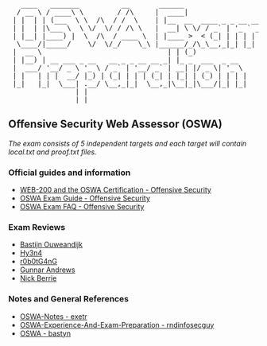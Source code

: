 <pre>
   ____   _______          __       ______                     
  / __ \ / ____\ \        / /\     |  ____|                    
 | |  | | (___  \ \  /\  / /  \    | |__  __  ____ _ _ __ ___  
 | |  | |\___ \  \ \/  \/ / /\ \   |  __| \ \/ / _` | '_ ` _ \ 
 | |__| |____) |  \  /\  / ____ \  | |____ >  < (_| | | | | | |
  \____/|_____/    \/  \/_/    \_\ |______/_/\_\__,_|_| |_| |_|
 |  __ \                              | | (_)                  
 | |__) | __ ___ _ __   __ _ _ __ __ _| |_ _  ___  _ __        
 |  ___/ '__/ _ \ '_ \ / _` | '__/ _` | __| |/ _ \| '_ \       
 | |   | | |  __/ |_) | (_| | | | (_| | |_| | (_) | | | |      
 |_|   |_|  \___| .__/ \__,_|_|  \__,_|\__|_|\___/|_| |_|      
                | |                                            
                |_|                                            
</pre>

## Offensive Security Web Assessor (OSWA)
_The exam consists of 5 independent targets and each target will contain local.txt and proof.txt files._

### Official guides and information
- [WEB-200 and the OSWA Certification - Offensive Security](https://www.offensive-security.com/web200-oswa/)
- [OSWA Exam Guide - Offensive Security](https://help.offensive-security.com/hc/en-us/articles/4410105650964-OSWA-Exam-Guide)
- [OSWA Exam FAQ - Offensive Security](https://help.offensive-security.com/hc/en-us/articles/7281947451284-OSWA-Exam-FAQ)

### Exam Reviews
- [Bastijn Ouweandijk](https://bastijnouwendijk.com/my-oswa-certification-journey)
- [Hy3n4](https://medium.com/@hy3n4/oswa-experience-and-exam-preparation-guide-b4270348f2fa)
- [r0b0tG4nG](https://r0b0tg4ng.github.io/posts/OSWA/)
- [Gunnar Andrews](https://zaqqaza.medium.com/my-oswa-review-guide-5b24266d4b62)
- [Nick Berrie](https://www.machevalia.blog/blog/oswa-web-200-experience)

### Notes and General References
- [OSWA-Notes - exetr](https://github.com/exetr/OSWA-Notes)
- [OSWA-Experience-And-Exam-Preparation - rndinfosecguy](https://github.com/rndinfosecguy/OSWA-Experience-And-Exam-Preparation)
- [OSWA - bastyn](https://github.com/bastyn/OSWA)
